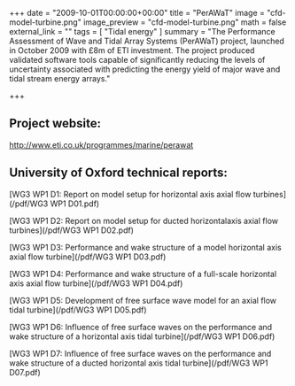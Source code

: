 +++
date = "2009-10-01T00:00:00+00:00"
title = "PerAWaT"
image = "cfd-model-turbine.png"
image_preview = "cfd-model-turbine.png"
math = false
external_link = ""
tags = [
    "Tidal energy"
]
summary = "The Performance Assessment of Wave and Tidal Array Systems (PerAWaT) project, launched in October 2009 with £8m of ETI investment. The project produced validated software tools capable of significantly reducing the levels of uncertainty associated with predicting the energy yield of major wave and tidal stream energy arrays."

+++

## Project website:

http://www.eti.co.uk/programmes/marine/perawat

## University of Oxford technical reports:

[WG3 WP1 D1: Report on model setup for 
horizontal axis axial flow turbines](/pdf/WG3 WP1 D01.pdf)

[WG3 WP1 D2: Report on model setup for 
ducted horizontal­axis axial flow turbines](/pdf/WG3 WP1 D02.pdf)

[WG3 WP1 D3: Performance and wake structure of a model horizontal axis axial flow turbine](/pdf/WG3 WP1 D03.pdf)

[WG3 WP1 D4: Performance and wake structure of a full-scale horizontal axis axial flow turbine](/pdf/WG3 WP1 D04.pdf)

[WG3 WP1 D5: Development of free surface wave model for an axial flow tidal turbine](/pdf/WG3 WP1 D05.pdf)

[WG3 WP1 D6: Influence of free surface waves on the performance and wake structure of a horizontal axis tidal turbine](/pdf/WG3 WP1 D06.pdf)

[WG3 WP1 D7: Influence of free surface waves on the performance and wake structure of a ducted horizontal axis tidal turbine](/pdf/WG3 WP1 D07.pdf)